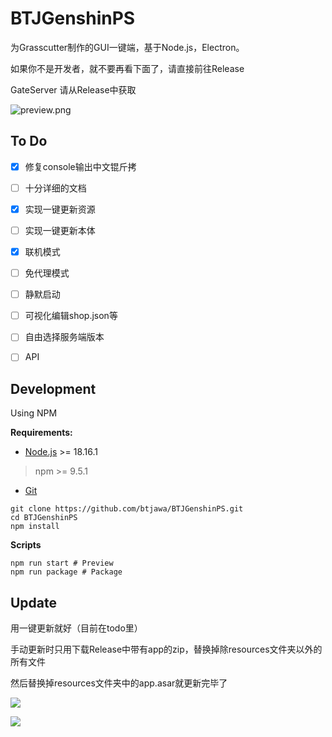 # BTJGenshinPS

为Grasscutter制作的GUI一键端，基于Node.js，Electron。

如果你不是开发者，就不要再看下面了，请直接前往Release

GateServer 请从Release中获取

![preview.png](https://raw.githubusercontent.com/btjawa/btjawa.top/master/preview.png)

## To Do

- [x] 修复console输出中文锟斤拷

- [ ] 十分详细的文档

- [x] 实现一键更新资源

- [ ] 实现一键更新本体

- [x] 联机模式

- [ ] 免代理模式

- [ ] 静默启动 

- [ ] 可视化编辑shop.json等

- [ ] 自由选择服务端版本

- [ ] API

## Development

Using NPM

**Requirements:**

 - [Node.js](https://registry.npmmirror.com/binary.html?path=node/v18.16.1/) >= 18.16.1
 > npm >= 9.5.1
 - [Git](https://git-scm.com/downloads)

```shell
git clone https://github.com/btjawa/BTJGenshinPS.git
cd BTJGenshinPS
npm install
```

**Scripts**

```shell
npm run start # Preview
npm run package # Package
```

## Update

用一键更新就好（目前在todo里）

手动更新时只用下载Release中带有app的zip，替换掉除resources文件夹以外的所有文件

然后替换掉resources文件夹中的app.asar就更新完毕了

<img src="https://img.shields.io/badge/-Node.js-3C873A?style=flat&logo=Node.js&logoColor=white">

<a title="Copyright" target="_blank" href="https://btjawa.top/"><img src="https://img.shields.io/badge/Copyright%20%C2%A9%202022--2023-%E7%99%BD%E5%BC%B9%E6%B1%B2-red"></a>